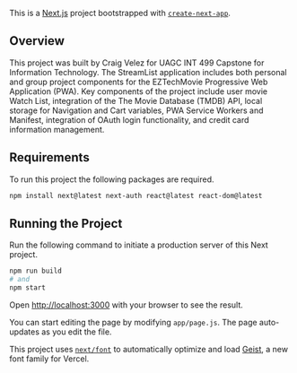 This is a [Next.js](https://nextjs.org) project bootstrapped with [`create-next-app`](https://nextjs.org/docs/app/api-reference/cli/create-next-app).

## Overview

This project was built by Craig Velez for UAGC INT 499 Capstone for Information Technology. The StreamList application includes both personal and group project components for the EZTechMovie Progressive Web Application (PWA). Key components of the project include user movie Watch List, integration of the The Movie Database (TMDB) API, local storage for Navigation and Cart variables, PWA Service Workers and Manifest, integration of OAuth login functionality, and credit card information management.  

## Requirements 

To run this project the following packages are required.

```bash
npm install next@latest next-auth react@latest react-dom@latest
```

## Running the Project

Run the following command to initiate a production server of this Next project.

```bash
npm run build
# and
npm start
```

Open [http://localhost:3000](http://localhost:3000) with your browser to see the result.

You can start editing the page by modifying `app/page.js`. The page auto-updates as you edit the file.

This project uses [`next/font`](https://nextjs.org/docs/app/building-your-application/optimizing/fonts) to automatically optimize and load [Geist](https://vercel.com/font), a new font family for Vercel.


